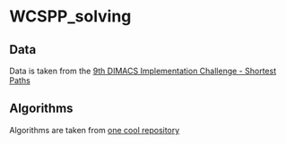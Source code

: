 # WCSPP_solving

## Data

Data is taken from the [9th DIMACS Implementation Challenge - Shortest Paths](http://diag.uniroma1.it/challenge9/download.shtml)

## Algorithms

Algorithms are taken from [one cool repository](https://bitbucket.org/s-ahmadi/biobj/src/master/src/search/rcsp_search_ba_hta.h)
